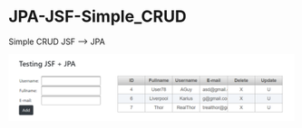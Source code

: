 # JPA-JSF-Simple_CRUD
Simple CRUD JSF --> JPA 


![alt text](https://github.com/Jhooomn/JPA-JSF-Simple_CRUD/blob/master/web/screen/Captura.PNG)

